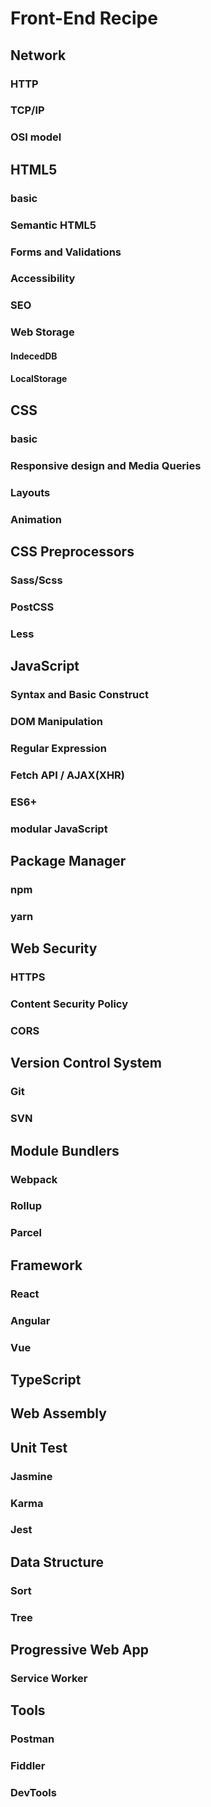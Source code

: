 # Front-End Recipe

## Network

### HTTP

### TCP/IP

### OSI model

## HTML5

### basic

### Semantic HTML5

### Forms and Validations

### Accessibility

### SEO

### Web Storage

#### IndecedDB

#### LocalStorage

## CSS

### basic

### Responsive design and Media Queries

### Layouts

### Animation

## CSS Preprocessors

### Sass/Scss

### PostCSS

### Less

## JavaScript

### Syntax and Basic Construct

### DOM Manipulation

### Regular Expression

### Fetch API / AJAX(XHR)

### ES6+

### modular JavaScript

## Package Manager

### npm

### yarn

## Web Security

### HTTPS

### Content Security Policy

### CORS

## Version Control System

### Git

### SVN

## Module Bundlers

### Webpack

### Rollup

### Parcel

## Framework

### React

### Angular

### Vue

## TypeScript

## Web Assembly

## Unit Test

### Jasmine

### Karma

### Jest

## Data Structure

### Sort

### Tree

## Progressive Web App

### Service Worker

## Tools

### Postman

### Fiddler

### DevTools